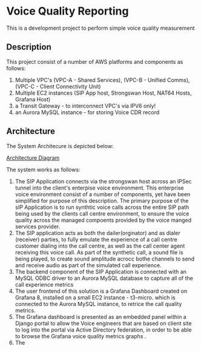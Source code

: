 # Voice Quality Reporting

This is a development project to perform simple voice quality measurement


## Description

This project consist of a number of AWS platforms and components as follows:
1. Multiple VPC's (VPC-A - Shared Services), (VPC-B - Unified Comms), (VPC-C - Client Connectivity Unit) 
3. Multiple EC2 instances (SIP App host, Strongswan Host, NAT64 Hosts, Grafana Host)
4. a Transit Gateway - to interconnect VPC's via IPV6 only!
5. an Aurora MySQL instance - for storing Voice CDR record

## Architecture

The System Architecure is depicted below:

[Architecture Diagram](./spi-voice.jpg)



The system works as follows:
1. The SIP Application connects via the strongswan host across an IPSec tunnel into the client's enterpise voice environment. This enterprise voice environment consist of a number of components, yet have been simplified for purpose of this description. The primary purpose of the sIP Application is to run synthtic voice calls across the entire SIP path being used by the clients call centre environment, to ensure the voice quality across the managed compoents provided by the voice manged services provider.
2. The SIP application acts as both the dailer(orginator) and as dialer (receiver) parties, to fully emulate the experience of a call centre customer dialing into the call centre, as well as the call center agent receiving this voice call. As part of the synthetic call, a sound file is being played, to create sound amplitude acrocc bothe channels to send and receive audio as part of the simulated call experience.
3. The backend component of the SIP Application is connected with an MySQL ODBC driver to an Aurora MySQL database to capture all of the call experience metrics
4. The user frontend of this solution is a Grafana Dashboard created on Grafana 8, installed on a small EC2 instance - t3-micro. which is connected to the Aurora MySQL instance, to retrice the call quality metrics. 
5. The Grafana dashboard is presented as an embedded panel within a Django portal to allow the Voice engineers that are based on client site to log into the portal via Active Directory federation, in order to be able to browse the Grafana voice quality metrics graphs .
6. The 

   
